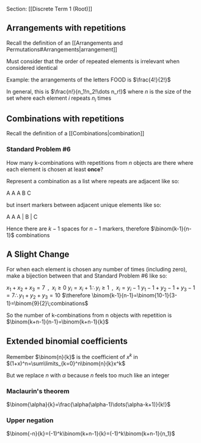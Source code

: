 Section: [[Discrete Term 1 (Root)]]
## Arrangements with repetitions

Recall the definition of an [[Arrangements and Permutations#Arrangements|arrangement]]

Must consider that the order of repeated elements is irrelevant when considered identical

Example: the arrangements of the letters FOOD is $\frac{4!}{2!}$

In general, this is $\frac{n!}{n_1!n_2!\dots n_r!}$ where $n$ is the size of the set where each element $i$ repeats $n_i$ times
## Combinations with repetitions

Recall the definition of a [[Combinations|combination]]

### Standard Problem #6

How many k-combinations with repetitions from $n$ objects are there where each element is chosen at least **once**?

Represent a combination as a list where repeats are adjacent like so:

A A A B C 

but insert markers between adjacent unique elements 
like so:

A A A | B | C

Hence there are $k-1$ spaces for $n-1$ markers, therefore $\binom{k-1}{n-1}$ combinations
## A Slight Change

For when each element is chosen any number of times (including zero), make a bijection between that and Standard Problem \#6 like so:

$x_1+x_2+x_3 = 7\;\;,\;\;x_i\geq0$
$y_i = x_i+1\therefore y_i\geq1\;\;,\;\;x_i=y_i-1$
$y_1-1+y_2-1+y_3-1=7\therefore y_1+y_2+y_3=10$
$\therefore \binom{k-1}{n-1}=\binom{10-1}{3-1}=\binom{9}{2}\;combinations$

So the number of k-combinations from n objects with repetition is $\binom{k+n-1}{n-1}=\binom{k+n-1}{k}$
## Extended binomial coefficients

Remember $\binom{n}{k}$ is the coefficient of $x^k$ in $(1+x)^n=\sum\limits_{k=0}^n\binom{n}{k}x^k$

But we replace $n$ with $\alpha$ because $n$ feels too much like an integer

### Maclaurin's theorem

$\binom{\alpha}{k}=\frac{\alpha(\alpha-1)\dots(\alpha-k+1)}{k!}$ 

### Upper negation

$\binom{-n}{k}=(-1)^k\binom{k+n-1}{k}=(-1)^k\binom{k+n-1}{n_1}$